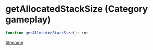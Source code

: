 # getAllocatedStackSize (Category gameplay)

```js
function getAllocatedStackSize(): int
```

[filename](getAllocatedStackSize_m.md ':include')